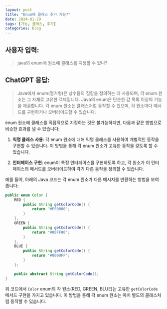 ```yaml
---
layout: post
title: "Enum에 클래스 추가 가능?"
date: 2024-01-29
tags: [가능, 클래스, 추가]
categories: blog
---
```


## 사용자 입력:
> java의 enum에 원소에 클래스를 지정할 수 있나?

## ChatGPT 응답:
> Java에서 enum(열거형)은 상수들의 집합을 정의하는 데 사용되며, 각 enum 원소는 그 자체로 고유한 객체입니다. Java의 enum은 단순한 값 목록 이상의 기능을 제공합니다. 각 enum 원소는 클래스처럼 동작할 수 있으며, 각 원소마다 메서드를 구현하거나 오버라이드할 수 있습니다.

enum 원소에 클래스를 직접적으로 지정하는 것은 불가능하지만, 다음과 같은 방법으로 비슷한 효과를 낼 수 있습니다:

1. **익명 클래스 사용**: 각 enum 원소에 대해 익명 클래스를 사용하여 개별적인 동작을 구현할 수 있습니다. 이 방법을 통해 각 enum 원소가 고유한 동작을 갖도록 할 수 있습니다.

2. **인터페이스 구현**: enum이 특정 인터페이스를 구현하도록 하고, 각 원소가 이 인터페이스의 메서드를 오버라이드하여 각기 다른 동작을 정의할 수 있습니다.

예를 들어, 아래의 Java 코드는 각 enum 원소가 다른 메시지를 반환하는 방법을 보여줍니다:

```java
public enum Color {
    RED {
        public String getColorCode() {
            return "#FF0000";
        }
    },
    GREEN {
        public String getColorCode() {
            return "#00FF00";
        }
    },
    BLUE {
        public String getColorCode() {
            return "#0000FF";
        }
    };

    public abstract String getColorCode();
}
```

위 코드에서 `Color` enum의 각 원소(RED, GREEN, BLUE)는 고유한 `getColorCode` 메서드 구현을 가지고 있습니다. 이 방법을 통해 각 enum 원소는 마치 별도의 클래스처럼 동작할 수 있습니다.

